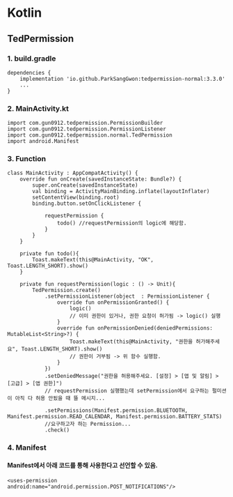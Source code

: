 # Kotlin
## TedPermission

### 1. build.gradle

    dependencies {
        implementation 'io.github.ParkSangGwon:tedpermission-normal:3.3.0'
        ...
    }
    
### 2. MainActivity.kt
    
    import com.gun0912.tedpermission.PermissionBuilder
    import com.gun0912.tedpermission.PermissionListener
    import com.gun0912.tedpermission.normal.TedPermission
    import android.Manifest

### 3. Function


    class MainActivity : AppCompatActivity() {
        override fun onCreate(savedInstanceState: Bundle?) {
            super.onCreate(savedInstanceState)
            val binding = ActivityMainBinding.inflate(layoutInflater)
            setContentView(binding.root)
            binding.button.setOnClickListener {

                requestPermission {
                    todo() //requestPermission의 logic에 해당함.
                }
            }
        }

        private fun todo(){
            Toast.makeText(this@MainActivity, "OK", Toast.LENGTH_SHORT).show()
        }

        private fun requestPermission(logic : () -> Unit){
            TedPermission.create()
                .setPermissionListener(object  : PermissionListener {
                    override fun onPermissionGranted() {
                        logic()
                        // 이미 권한이 있거나, 권한 요청이 허가됨 -> logic() 실행
                    }
                    override fun onPermissionDenied(deniedPermissions: MutableList<String>?) {
                        Toast.makeText(this@MainActivity, "권한을 허가해주세요", Toast.LENGTH_SHORT).show()
                        // 권한이 거부됨 -> 위 함수 실행함.
                    }
                })
                .setDeniedMessage("권한을 허용해주세요. [설정] > [앱 및 알림] > [고급] > [앱 권한]")
                // requestPermission 실행했는데 setPermission에서 요구하는 펄미션이 아직 다 허용 안됬을 때 뜰 메시지...

                .setPermissions(Manifest.permission.BLUETOOTH, Manifest.permission.READ_CALENDAR, Manifest.permission.BATTERY_STATS)
                //요구하고자 하는 Permission...
                .check()
     

### 4. Manifest
#### Manifest에서 아래 코드를 통해 사용한다고 선언할 수 있음.
    <uses-permission android:name="android.permission.POST_NOTIFICATIONS"/>


